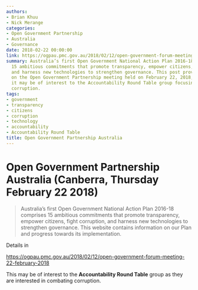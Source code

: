 ```yaml
---
authors:
- Brian Khuu
- Nick Merange
categories:
- Open Government Partnership
- Australia
- Governance
date: 2018-02-22 00:00:00
link: https://ogpau.pmc.gov.au/2018/02/12/open-government-forum-meeting-22-february-2018
summary: Australia’s first Open Government National Action Plan 2016-18 comprises
  15 ambitious commitments that promote transparency, empower citizens, fight corruption,
  and harness new technologies to strengthen governance. This post provides details
  on the Open Government Partnership meeting held on February 22, 2018, and suggests
  it may be of interest to the Accountability Round Table group focusing on combating
  corruption.
tags:
- government
- transparency
- citizens
- corruption
- technology
- accountability
- Accountability Round Table
title: Open Government Partnership Australia
---
```


# Open Government Partnership Australia (Canberra, Thursday February 22 2018)

> Australia’s first Open Government National Action Plan 2016-18 comprises 15 ambitious commitments that promote transparency, empower citizens, fight corruption, and harness new technologies to strengthen governance. This website contains information on our Plan and progress towards its implementation.

Details in

https://ogpau.pmc.gov.au/2018/02/12/open-government-forum-meeting-22-february-2018

This may be of interest to the **Accountability Round Table** group as they are interested in combating corruption.

<!-- more -->